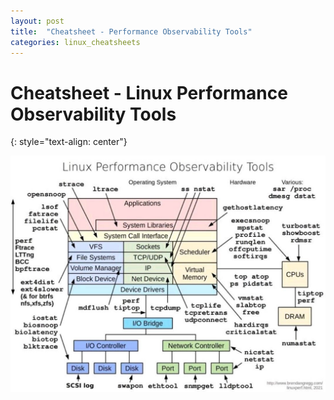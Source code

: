 ```yaml
---
layout: post
title:  "Cheatsheet - Performance Observability Tools"
categories: linux_cheatsheets
---
```


# Cheatsheet - Linux Performance Observability Tools
{: style="text-align: center"}

![](/assets/linux_perf_tools.jpg)
